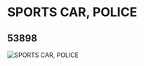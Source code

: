 # SPORTS CAR, POLICE
## 53898
![SPORTS CAR, POLICE](https://lc-www-live-s.legocdn.com/media/bricks/5/2/4287264.jpg)